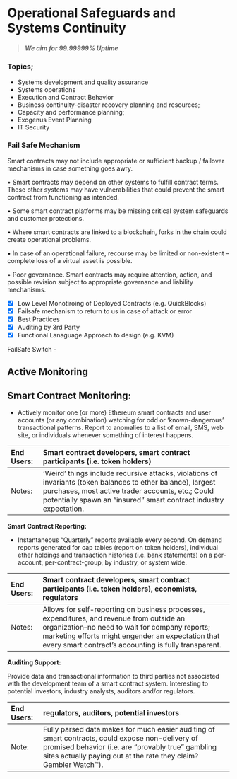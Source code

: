 # Operational Safeguards and Systems Continuity

> ##### We aim for 99.99999% Uptime

##### 

### Topics;

* Systems development and quality assurance 
* Systems operations
* Execution and Contract Behavior 
* Business continuity-disaster recovery planning and resources;
* Capacity and performance planning;
* Exogenus Event Planning 
* IT Security

### Fail Safe Mechanism

Smart contracts may not include appropriate or sufficient backup / failover mechanisms in case something goes awry.

• Smart contracts may depend on other systems to fulfill contract terms. These other systems may have vulnerabilities that could prevent the smart contract from functioning as intended.

• Some smart contract platforms may be missing critical system safeguards and customer protections.

• Where smart contracts are linked to a blockchain, forks in the chain could create operational problems.

• In case of an operational failure, recourse may be limited or non-existent – complete loss of a virtual asset is possible.

• Poor governance. Smart contracts may require attention, action, and possible revision subject to appropriate governance and liability mechanisms.

* [x] Low Level Monotiroing of Deployed Contracts \(e.g. QuickBlocks\)
* [x] Failsafe mechanism to return to us in case of attack or error 
* [x] Best Practices 
* [x] Auditing by 3rd Party
* [x] Functional Lanaguage Approach to design \(e.g. KVM\)

FailSafe Switch -

## Active Monitoring

## **Smart Contract Monitoring:**

* Actively monitor one \(or more\) Ethereum smart contracts and user accounts \(or any combination\) watching for odd or ‘known-dangerous’ transactional patterns. Report to anomalies to a list of email, SMS, web site, or individuals whenever something of interest happens.

| End Users: | Smart contract developers, smart contract participants \(i.e. token holders\) |
| :--- | :--- |
| Notes: | ‘Weird’ things include recursive attacks, violations of invariants \(token balances to ether balance\), largest purchases, most active trader accounts, etc.; Could potentially spawn an “insured” smart contract industry expectation. |

**Smart Contract Reporting:**

* Instantaneous “Quarterly” reports available every second. On demand reports generated for cap tables \(report on token holders\), individual ether holdings and transaction histories \(i.e. bank statements\) on a per-account, per-contract-group, by industry, or system wide.

| End Users: | Smart contract developers, smart contract participants \(i.e. token holders\), economists, regulators |
| :--- | :--- |
| Notes: | Allows for self-reporting on business processes, expenditures, and revenue from outside an organization–no need to wait for company reports; marketing efforts might engender an expectation that every smart contract’s accounting is fully transparent. |

**Auditing Support:**

Provide data and transactional information to third parties not associated with the development team of a smart contract system. Interesting to potential investors, industry analysts, auditors and/or regulators.

| End Users: | regulators, auditors, potential investors |
| :--- | :--- |
| Note: | Fully parsed data makes for much easier auditing of smart contracts, could expose non-delivery of promised behavior \(i.e. are “provably true” gambling sites actually paying out at the rate they claim? Gambler Watch™\). |



